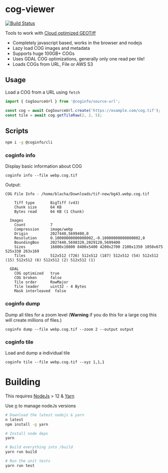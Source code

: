 # cog-viewer
[![Build Status](https://github.com/blacha/coginfo/workflows/Main/badge.svg)](https://github.com/blacha/coginfo/actions)

Tools to work with [Cloud optimized GEOTiff](https://www.cogeo.org/)

* Completely javascript based, works in the browser and nodejs
* Lazy load COG images and metadata
* Supports huge 100GB+ COGs
* Uses GDAL COG optimizations, generally only one read per tile!
* Loads COGs from URL, File or AWS S3

## Usage


Load a COG from a URL using `fetch`
```javascript
import { CogSourceUrl } from '@coginfo/source-url';

const cog = await CogSourceUrl.create('https://example.com/cog.tif');
const tile = await cog.getTileRaw(2, 2, 5);
```

## Scripts

```bash
npm i -g @coginfo/cli
```

### coginfo info

Display basic information about COG

```shell
coginfo info --file webp.cog.tif
```

Output:
```
COG File Info - /home/blacha/Downloads/tif-new/bg43.webp.cog.tif

    Tiff type       BigTiff (v43)
    Chunk size      64 KB
    Bytes read      64 KB (1 Chunk)

  Images
    Count           7
    Compression     image/webp
    Origin          2027440,5699400,0
    Resolution      0.10000000000000002,-0.10000000000000002,0
    BoundingBox     2027440,5698320,2029120,5699400
    Sizes           16800x10800 8400x5400 4200x2700 2100x1350 1050x675 525x338 263x169
    Tiles           512x512 (726) 512x512 (187) 512x512 (54) 512x512 (15) 512x512 (6) 512x512 (2) 512x512 (1)

  GDAL
    COG optimized   true
    COG broken      false
    Tile order      RowMajor
    Tile leader     uint32 - 4 Bytes
    Mask interleaved  false
```


### coginfo dump

Dump all tiles for a zoom level (**Warning** if you do this for a large cog this will create millions of files.)

```
coginfo dump --file webp.cog.tif --zoom 2 --output output
```

### coginfo tile

Load and dump a individual tile

```
coginfo tile --file webp.cog.tif --xyz 1,1,1
```

# Building
This requires [NodeJs](https://nodejs.org/en/) > 12 & [Yarn](https://yarnpkg.com/en/)

Use [n](https://github.com/tj/n) to manage nodeJs versions

```bash
# Download the latest nodejs & yarn
n latest
npm install -g yarn

# Install node deps
yarn

# Build everything into /build
yarn run build

# Run the unit tests
yarn run test
```
